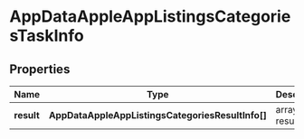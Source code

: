 # AppDataAppleAppListingsCategoriesTaskInfo

## Properties

| Name | Type | Description | Notes |
|------------ | ------------- | ------------- | -------------|
**result** | **AppDataAppleAppListingsCategoriesResultInfo[]** | array of results |[optional]|